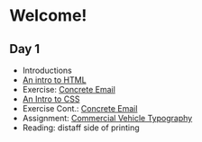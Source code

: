 # Welcome!

## Day 1
- Introductions
- [An intro to HTML](/lectures/html)
- Exercise: [Concrete Email](/assignments/concrete)
- [An Intro to CSS](/lectures/css)
- Exercise Cont.: [Concrete Email](/assignments/concrete)
- Assignment: [Commercial Vehicle Typography](/assignments/truck)
- Reading: distaff side of printing